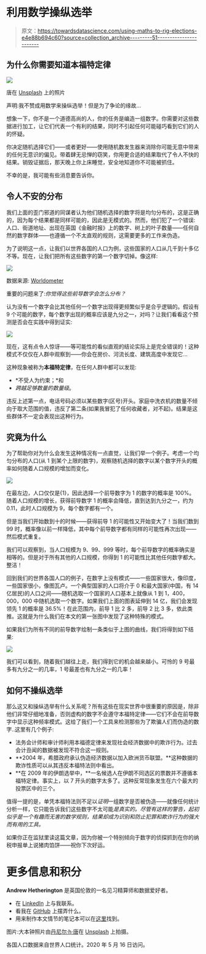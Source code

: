 # 利用数学操纵选举

> 原文：<https://towardsdatascience.com/using-maths-to-rig-elections-e4e88b694c60?source=collection_archive---------51----------------------->

## 为什么你需要知道本福特定律

![](img/f4f20ef0879f7a260b6bfdc4224c1367.png)

唐在 [Unsplash](https://unsplash.com/s/photos/politics?utm_source=unsplash&utm_medium=referral&utm_content=creditCopyText) 上的照片

声明:我不赞成用数学来操纵选举！但是为了争论的缘故…

想象一下，你不是一个道德高尚的人，你的任务是编造一组数字。你需要对这些数据进行加工，让它们代表一个有利的结果，同时不引起任何可能碰巧看到它们的人的怀疑。

你决定随机选择它们——或者更好——使用随机数发生器来消除你可能无意中带来的任何无意识的偏见。带着肆无忌惮的窃笑，你用更合适的结果取代了令人不快的结果。销毁证据后，那天晚上你上床睡觉，安全地知道你不可能被抓住。

不幸的是，我可能有些消息要告诉你。

## 令人不安的分布

我们上面的歪门邪道的同谋者认为他们随机选择的数字将是均匀分布的，这是正确的，因为每个结果都是同样可能的，因此是无模式的。然而，他们犯了一个错误:人口、街道地址、出现在英国《金融时报》上的数字、树上的叶子数量——任何自然的数字群体——也遵循一个不太直观的规则，这需要更多的工作来伪造。

为了说明这一点，让我们以世界各国的人口为例，这些国家的人口从几千到十多亿不等。现在，让我们把所有这些数字的第一个数字切掉。像这样:

![](img/4db3f5bb2be69e6f79820a9389818dbc.png)

数据来源: [Worldometer](https://www.worldometers.info/world-population/population-by-country/)

重要的问题来了:*你觉得这些前导数字会怎么分布？*

认为没有一个数字会比其他任何一个数字出现得更频繁似乎是合乎逻辑的。假设有 9 个可能的数字，每个数字出现的概率应该是九分之一，对吗？让我们看看这个预测是否会在实践中得到证实:

![](img/6ddf19da69e8820d89777b208500d73d.png)

现在，这有点令人惊讶——等可能性的看似直观的结论实际上是完全错误的！这种模式不仅仅在人群中观察到——你会在房价、河流长度、建筑高度中发现它…

这种现象被称为**本福特定律**，在任何人群中都可以发现:

*   *不受人为约束；*和
*   *跨越足够数量的数量级*。

违反上述第一点，电话号码必须以某些数字(区号)开头。家庭中洗衣机的数量不倾向于取大范围的值，违反了第二条(如果我冒犯了任何收藏者，对不起)。结果是这些群体不一定会表现出这种行为。

## 究竟为什么

为了帮助你对为什么会发生这种情况有一点直觉，让我们举一个例子。考虑一个均匀分布的人口(从 1 到某个上限的数字)，观察随机选择的数字以某个数字开头的概率如何随着人口规模的增加而变化。

![](img/18b2c22a8048aa9b04a1fa5ab9fb049c.png)

在最左边，人口仅仅是{1}，因此选择一个前导数字为 1 的数字的概率是 100%。随着人口规模的增长，获得前导数字 1 的概率会降低，直到达到九分之一，约为 0.11，此时人口规模为 9，每个数字都有一个。

但是当我们开始数到十的时候——获得前导 1 的可能性又开始变大了！当我们数到 99 时，概率像以前一样降低，其中每个前导数字都有同样的可能性再次出现——然后模式重复。

我们可以观察到，当人口规模为 9、99、999 等时，每个前导数字的概率确实是相等的。但是对于所有其他的人口规模，你得到 1 的可能性比其他任何数字都大。整洁！

回到我们的世界各国人口的例子，在数字上没有模式——一些国家很大，像印度，一些国家很小，像图瓦卢。一个典型国家的人口将介于 0 和最大国家(中国，有 14 亿居民)的人口之间——随机选取一个国家的人口基本上就像从 1 到 1，400，000，000 中随机选取一个数字。如果我们上面的图表延伸到 14 亿，我们会发现领先 1 的概率是 36.5%！在此范围内，前导 1 比 2 多，前导 2 比 3 多，依此类推。这就是为什么我们在本文的第一张图中发现了这种特殊的模式。

如果我们为所有不同的前导数字绘制一条类似于上图的曲线，我们将得到如下结果:

![](img/7ceadfd77021de359b8a16d02d16ebdc.png)

我们可以看到，随着我们越往上走，我们得到它的机会越来越小。可怜的 9 号最多有九分之一的几率，1 号最差也有九分之一的几率！

## 如何不操纵选举

那么这又和操纵选举有什么关系呢？所有这些在现实世界中很重要的原因是，除非他们非常仔细地准备，否则虚构的数字不会遵守本福特定律——它们不会在前导数字中显示这种频率模式。这给了我们一个工具来检测那些为了欺骗人们而伪造的数字..这里有几个例子:

*   法务会计师和审计师利用本福德定律来发现社会经济数据中的欺诈行为。过去会计丑闻的数据被发现不符合这一规则。
*   **2004 年，希腊政府承认伪造经济数据以加入欧洲货币联盟。**这种数据的欺诈性质可以从其违反本福特法则中看出。
*   **在 2009 年的伊朗选举中，**一名候选人在伊朗不同选区的票数并不遵循本福特定律。事实上，以 7 开头的数字太多了。这种反常现象发生在六个最大的投票区中的三个。

值得一提的是，单凭本福特法则不足以*证明*一组数字是否被伪造——就像任何统计分析一样，它只能告诉我们这些数字不太可能*是真实的。尽管有这样的警告，起初似乎是一个有趣而无害的数学规则，结果却成为识别和防止犯罪和欺诈行为的强大而有用的工具。*

如果你正在监狱里读这篇文章，因为你被一个特别倾向于数字的侦探抓到在你的纳税申报单上说猪肉馅饼——祝你下次好运。

# 更多信息和积分

**Andrew Hetherington** 是英国伦敦的一名见习精算师和数据爱好者。

*   在 [LinkedIn](https://www.linkedin.com/in/andrewmhetherington/) 上与我联系。
*   看我在 [GitHub](https://github.com/andrewhetherington/python-projects) 上摆弄什么。
*   用来制作本文情节的笔记本可以在[这里](https://github.com/andrewhetherington/python-projects/blob/master/Blog%E2%80%94Using%20Maths%20to%20Rig%20Elections/Benford's%20Law.ipynb)找到。

图片:大本钟照片由[丹尼尔·h·唐](https://unsplash.com/@danieltong?utm_source=unsplash&utm_medium=referral&utm_content=creditCopyText)在 [Unsplash](https://unsplash.com/s/photos/politics?utm_source=unsplash&utm_medium=referral&utm_content=creditCopyText) 上拍摄。

各国人口数据来自世界人口统计。2020 年 5 月 16 日访问。